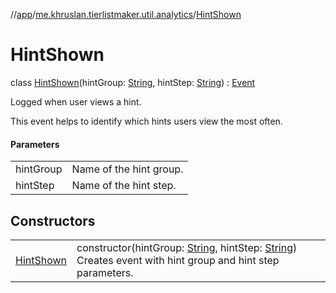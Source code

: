 //[app](../../../index.md)/[me.khruslan.tierlistmaker.util.analytics](../index.md)/[HintShown](index.md)

# HintShown

class [HintShown](index.md)(hintGroup: [String](https://kotlinlang.org/api/latest/jvm/stdlib/kotlin/-string/index.html), hintStep: [String](https://kotlinlang.org/api/latest/jvm/stdlib/kotlin/-string/index.html)) : [Event](../-event/index.md)

Logged when user views a hint.

This event helps to identify which hints users view the most often.

#### Parameters

| | |
|---|---|
| hintGroup | Name of the hint group. |
| hintStep | Name of the hint step. |

## Constructors

| | |
|---|---|
| [HintShown](-hint-shown.md) | constructor(hintGroup: [String](https://kotlinlang.org/api/latest/jvm/stdlib/kotlin/-string/index.html), hintStep: [String](https://kotlinlang.org/api/latest/jvm/stdlib/kotlin/-string/index.html))<br>Creates event with hint group and hint step parameters. |

